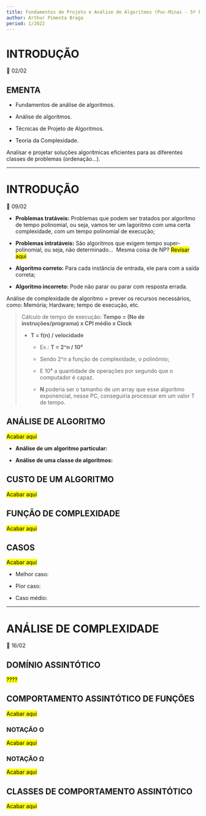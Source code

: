 ```yaml
---
title: Fundamentos de Projeto e Análise de Algoritmos (Puc-Minas - 5º Período)
author: Arthur Pimenta Braga
period: 1/2022
---
```


# INTRODUÇÃO

:calendar: 02/02

## EMENTA

- Fundamentos de análise de algoritmos.

- Análise de algoritmos. 

- Técnicas de Projeto de Algoritmos. 

- Teoria da Complexidade.

Analisar e projetar soluções algorítmicas eficientes para as diferentes classes de problemas (ordenação...).

---

# INTRODUÇÃO

:calendar: 09/02

- **Problemas tratáveis:** Problemas que podem ser tratados por algoritmo de tempo polinomial, ou seja, vamos ter um lagoritmo com uma certa complexidade, com um tempo polinomial de execução;

- **Problemas intratáveis:** São algoritmos que exigem tempo super-polinomial, ou seja, não determinado...  Mesma coisa de NP? <mark>Revisar aqui</mark>

- **Algoritmo correto:** Para cada instância de entrada, ele para com a saída correta;

- **Algoritmo incorreto:**  Pode não parar ou parar com resposta errada.

Análise de complexidade de algoritmo = prever os recursos necessários, como: Memória; Hardware; tempo de execução, etc.

> Cálculo de tempo de execução: **Tempo = (No de instruções/programa) x CPI médio x Clock**
> 
> - **T = f(n) / velocidade**
>   
>   - Ex.: **T = 2^n / 10⁴**
>   
>   - Sendo 2^n  a função de complexidade, o polinômio;
>   
>   - E 10⁴ a quantidade de operações por segundo que o computador é capaz.
>   
>   - **N** poderia ser o tamanho de um array que esse algoritmo exponencial, nesse PC, conseguiria processar em um valor T de tempo.

## ANÁLISE DE ALGORITMO

<mark>Acabar aqui</mark>

- **Análise de um algoritmo particular:** 

- **Análise de uma classe de algoritmos:** 

## CUSTO DE UM ALGORITMO

<mark>Acabar aqui</mark>

## FUNÇÃO DE COMPLEXIDADE

<mark>Acabar aqui</mark>

## CASOS

<mark>Acabar aqui</mark>

- Melhor caso: 

- Pior caso:

- Caso médio:

---

# ANÁLISE DE COMPLEXIDADE

:calendar: 16/02

## DOMÍNIO ASSINTÓTICO

<mark>????</mark>

## COMPORTAMENTO ASSINTÓTICO DE FUNÇÕES

<mark>Acabar aqui</mark>

### NOTAÇÃO O

<mark>Acabar aqui</mark>

### NOTAÇÃO Ω

<mark>Acabar aqui</mark>

## CLASSES DE COMPORTAMENTO ASSINTÓTICO

<mark>Acabar aqui</mark>
